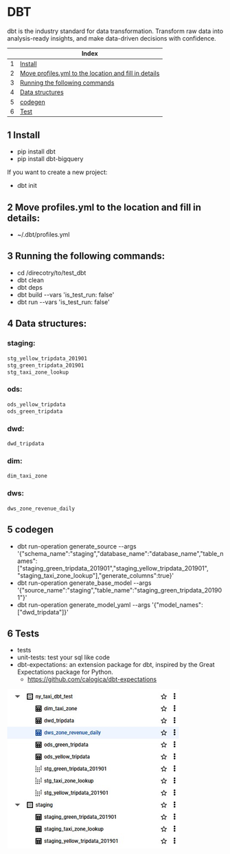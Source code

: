# DBT

dbt is the industry standard for data transformation. Transform raw data into analysis-ready insights, and make data-driven decisions with confidence.

| |Index|
|---|---|
|1|[Install](#install)|
|2|[Move profiles.yml to the location and fill in details](#move)|
|3|[Running the following commands](#run)|
|4|[Data structures](#structure)|
|5|[codegen](#codegen)|
|6|[Test](#test)|

## <a id='install'></a>1 Install
- pip install dbt
- pip install dbt-bigquery

If you want to create a new project:
- dbt init

## <a id='move'></a>2 Move profiles.yml to the location and fill in details:
- ~/.dbt/profiles.yml

## <a id='run'></a>3 Running the following commands:
- cd /direcotry/to/test_dbt
- dbt clean
- dbt deps
- dbt build --vars 'is_test_run: false'
- dbt run --vars 'is_test_run: false'

## <a id='structure'></a>4 Data structures:
### staging:
    stg_yellow_tripdata_201901
    stg_green_tripdata_201901
    stg_taxi_zone_lookup
### ods:
    ods_yellow_tripdata
    ods_green_tripdata
### dwd:
    dwd_tripdata
### dim:
    dim_taxi_zone
### dws:
    dws_zone_revenue_daily

## <a id='codegen'></a>5 codegen
- dbt run-operation generate_source --args '{"schema_name":"staging","database_name":"database_name","table_names":["staging_green_tripdata_201901","staging_yellow_tripdata_201901", "staging_taxi_zone_lookup"],"generate_columns":true}'
- dbt run-operation generate_base_model --args '{"source_name":"staging","table_name":"staging_green_tripdata_201901"}'
- dbt run-operation generate_model_yaml --args '{"model_names":["dwd_tripdata"]}'

## <a id='test'></a>6 Tests
- tests
- unit-tests: test your sql like code
- dbt-expectations: an extension package for dbt, inspired by the Great Expectations package for Python.
  - https://github.com/calogica/dbt-expectations

![bigquery dataset](https://github.com/barneywill/bigdata_demo/blob/main/imgs/bigquery_dataset_structure.jpg)